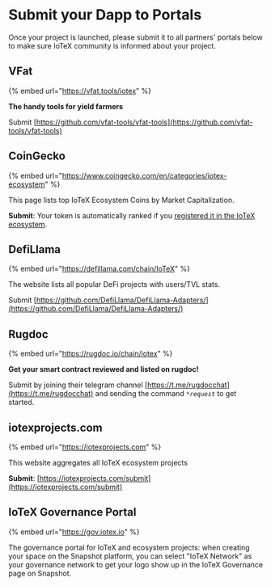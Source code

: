 # Submit your Dapp to Portals

Once your project is launched, please submit it to all partners' portals below to make sure IoTeX community is informed about your project.

## VFat

{% embed url="https://vfat.tools/iotex" %}

**The handy tools for yield farmers**

Submit [https://github.com/vfat-tools/vfat-tools](https://github.com/vfat-tools/vfat-tools)

## CoinGecko

{% embed url="https://www.coingecko.com/en/categories/iotex-ecosystem" %}

This page lists top IoTeX Ecosystem Coins by Market Capitalization.

**Submit**: Your token is automatically ranked if you [registered it in the IoTeX ecosystem](broken-reference).

## DefiLlama

{% embed url="https://defillama.com/chain/IoTeX" %}

The website lists all popular DeFi projects with users/TVL stats.

Submit [https://github.com/DefiLlama/DefiLlama-Adapters/](https://github.com/DefiLlama/DefiLlama-Adapters/)

## Rugdoc

{% embed url="https://rugdoc.io/chain/iotex" %}

**Get your smart contract reviewed and listed on rugdoc!**

Submit by joining their telegram channel [https://t.me/rugdocchat](https://t.me/rugdocchat) and sending the command _`*request`_ to get started.

## iotexprojects.com

{% embed url="https://iotexprojects.com" %}

This website aggregates all IoTeX ecosystem projects

**Submit**: [https://iotexprojects.com/submit](https://iotexprojects.com/submit)

## IoTeX Governance Portal

{% embed url="https://gov.iotex.io" %}

The governance portal for IoTeX and ecosystem projects: when creating your space on the Snapshot platform, you can select "IoTeX Network" as your governance network to get your logo show up in the IoTeX Governance page on Snapshot.
